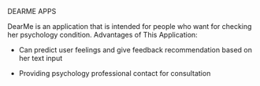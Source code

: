 DEARME APPS

DearMe is an application that is intended for people who want for checking her psychology condition.
Advantages of This Application:

- Can predict user feelings and give feedback recommendation based on her text input

- Providing psychology professional contact for consultation
